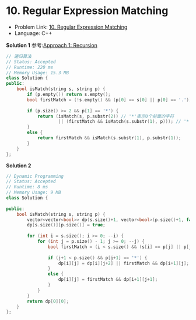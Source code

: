 # 10. Regular Expression Matching

- Problem Link: [10. Regular Expression Matching](https://leetcode.com/problems/regular-expression-matching/)
- Language: C++

**Solution 1**
参考:[Approach 1: Recursion](https://leetcode.com/problems/regular-expression-matching/)
```c++
// 递归算法
// Status: Accepted
// Runtime: 220 ms
// Memory Usage: 15.3 MB
class Solution {
public:
    bool isMatch(string s, string p) {      
        if (p.empty()) return s.empty();
        bool firstMatch = (!s.empty() && (p[0] == s[0] || p[0] == '.'));
        
        if (p.size() >= 2 && p[1] == '*') {
            return (isMatch(s, p.substr(2)) // '*'表示0个前面的字符
                    || (firstMatch && isMatch(s.substr(1), p))); // '*'表示多个前面的字符
        }
        else {
            return firstMatch && isMatch(s.substr(1), p.substr(1));
        }
    }
};
```


**Solution 2**

```c++
// Dynamic Programming
// Status: Accepted
// Runtime: 8 ms
// Memory Usage: 9 MB
class Solution {
    
public:
    bool isMatch(string s, string p) {
        vector<vector<bool>> dp(s.size()+1, vector<bool>(p.size()+1, false));
        dp[s.size()][p.size()] = true;
        
        for (int i = s.size(); i >= 0; --i) {
            for (int j = p.size() - 1; j >= 0; --j) {
                bool firstMatch = (i < s.size() && (s[i] == p[j] || p[j] == '.'));
                
                if (j+1 < p.size() && p[j+1] == '*') {
                    dp[i][j] = dp[i][j+2] || firstMatch && dp[i+1][j];
                }
                else {
                    dp[i][j] = firstMatch && dp[i+1][j+1];
                }
            }
        }
        return dp[0][0];
    }
};
```
